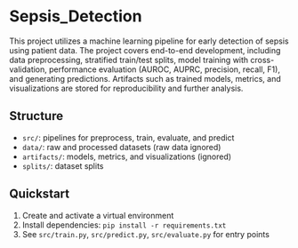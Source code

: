 # Sepsis_Detection

This project utilizes a machine learning pipeline for early detection of sepsis using patient data. The project covers end-to-end development, including data preprocessing, stratified train/test splits, model training with cross-validation, performance evaluation (AUROC, AUPRC, precision, recall, F1), and generating predictions. Artifacts such as trained models, metrics, and visualizations are stored for reproducibility and further analysis.


## Structure
- `src/`: pipelines for preprocess, train, evaluate, and predict
- `data/`: raw and processed datasets (raw data ignored)
- `artifacts/`: models, metrics, and visualizations (ignored)
- `splits/`: dataset splits

## Quickstart
1. Create and activate a virtual environment
2. Install dependencies: `pip install -r requirements.txt`
3. See `src/train.py`, `src/predict.py`, `src/evaluate.py` for entry points
